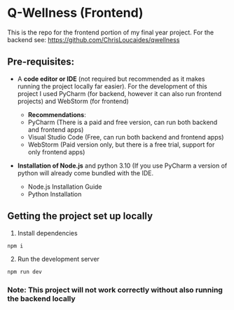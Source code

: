 # Q-Wellness (Frontend)
This is the repo for the frontend portion of my final year
project. For the backend see: https://github.com/ChrisLoucaides/qwellness

## Pre-requisites:
- A **code editor or IDE** (not required but recommended as it makes running the project locally far easier). For the development of this project I used PyCharm (for backend, however it can also run frontend projects) and WebStorm (for frontend)
  - **Recommendations**:
  - PyCharm (There is a paid and free version, can run both backend  and frontend apps)
  -  Visual Studio Code (Free, can run both backend  and frontend apps)
  - WebStorm (Paid version only, but there is a free trial, support for only frontend apps)

- **Installation of Node.js** and python 3.10 (If you use PyCharm a version of python will already come bundled with the IDE.
  - Node.js Installation Guide
  - Python Installation

## Getting the project set up locally

1. Install dependencies

```bash
npm i
```

2. Run the development server
```bash
npm run dev
```

### Note: This project will not work correctly without also running the backend locally
